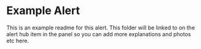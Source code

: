 # Example Alert
This is an example readme for this alert. This folder will be linked to on the alert hub item in the panel so you can add more explanations and photos etc here.
